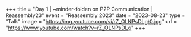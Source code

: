 +++
title = "Day 1 | ~minder-folden on P2P Communication | Reassembly23"
event = "Reassembly 2023"
date = "2023-08-23"
type = "Talk"
image = "https://img.youtube.com/vi/rZ_OLNPsDLg/0.jpg"
url = "https://www.youtube.com/watch?v=rZ_OLNPsDLg"
+++